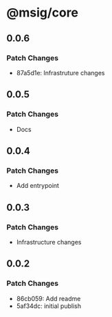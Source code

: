 # @msig/core

## 0.0.6

### Patch Changes

- 87a5d1e: Infrastruture changes

## 0.0.5

### Patch Changes

- Docs

## 0.0.4

### Patch Changes

- Add entrypoint

## 0.0.3

### Patch Changes

- Infrastructure changes

## 0.0.2

### Patch Changes

- 86cb059: Add readme
- 5af34dc: initial publish
